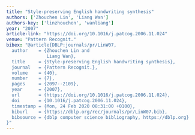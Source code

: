```yaml
---
title: "Style-preserving English handwriting synthesis"
authors: ['Zhouchen Lin', 'Liang Wan']
authors-key: ['linzhouchen', 'wanliang']
year: "2007"
article-link: "https://doi.org/10.1016/j.patcog.2006.11.024"
venue: "Pattern Recognit."
bibex: "@article{DBLP:journals/pr/LinW07,
  author    = {Zhouchen Lin and
               Liang Wan},
  title     = {Style-preserving English handwriting synthesis},
  journal   = {Pattern Recognit.},
  volume    = {40},
  number    = {7},
  pages     = {2097--2109},
  year      = {2007},
  url       = {https://doi.org/10.1016/j.patcog.2006.11.024},
  doi       = {10.1016/j.patcog.2006.11.024},
  timestamp = {Mon, 24 Feb 2020 08:31:00 +0100},
  biburl    = {https://dblp.org/rec/journals/pr/LinW07.bib},
  bibsource = {dblp computer science bibliography, https://dblp.org}
}"
---
```

